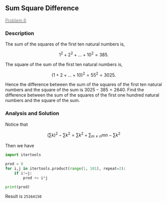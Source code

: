 ## Sum Square Difference

[<font color='gray'>Problem 6</font>](https://projecteuler.net/problem=6 "Click to jump")

### Description

The sum of the squares of the first ten natural numbers is,

$$1^2 + 2^2 + ... + 10^2 = 385.$$

The square of the sum of the first ten natural numbers is,

$$(1 + 2 + ... + 10)^2 = 55^2 = 3025.$$

Hence the difference between the sum of the squares of the first ten natural numbers and the square of the sum is $3025 - 385 = 2640$.
Find the difference between the sum of the squares of the first one hundred natural numbers and the square of the sum.

### Analysis and Solution

Notice that

$$
\left(\sum k\right)^2-\sum k^2=\sum k^2+\sum_{m\ne n} mn-\sum k^2
$$

Then we have

```python
import itertools

prod = 0
for i,j in itertools.product(range(1, 101), repeat=2):
    if i!=j:
        prod += i*j

print(prod)
```

Result is `25164150`